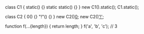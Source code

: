 
class C1 {
  static() {}
  static static() {}
}
new C1().static();
C1.static();


class C2 {
  0() {}
  "!"() {}
}
new C2()[0]();
new C2()['!']();


function f(...{length}) {
  return length;
}
f('a', 'b', 'c');  // 3
